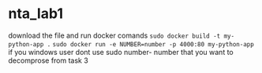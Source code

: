 # nta_lab1
download the file and run docker comands 
```sudo docker build -t my-python-app .```
```sudo docker run -e NUMBER=number -p 4000:80 my-python-app```
if you windows user dont use sudo 
number- number that you want to decomprose from task 3
